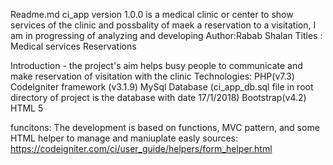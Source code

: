 Readme.md
ci_app version 1.0.0 is a medical clinic or center to show services of the clinic and possbality of maek a reservation to a visitation, I am in progressing of analyzing and developing 
Author:Rabab Shalan
Titles :
Medical services
Reservations

Introduction - the project's aim helps busy people to communicate and make reservation of visitation with the clinic
Technologies:
PHP(v7.3)
CodeIgniter framework (v3.1.9)
MySql Database (ci_app_db.sql file in root directory of project is the database with date 17/1/2018)
Bootstrap(v4.2) 
HTML 5

funcitons:
The development is based on functions, MVC pattern, and some HTML helper  to manage and maniuplate easly
sources:
https://codeigniter.com/ci/user_guide/helpers/form_helper.html